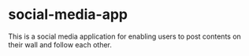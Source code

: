 # social-media-app
This is a social media application for enabling users to post contents on their wall and follow each other. 
